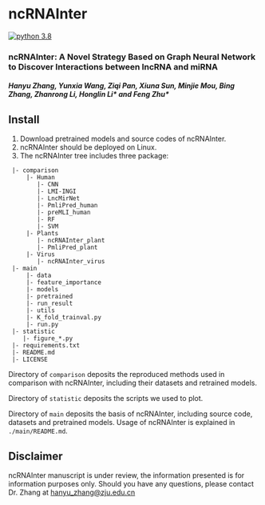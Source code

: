 # ncRNAInter
[![python 3.8](https://img.shields.io/badge/python-3.8-brightgreen)](https://www.python.org/)
### ncRNAInter: A Novel Strategy Based on Graph Neural Network to Discover Interactions between lncRNA and miRNA
##### Hanyu Zhang, Yunxia Wang, Ziqi Pan, Xiuna Sun, Minjie Mou,  Bing Zhang, Zhanrong Li, Honglin Li* and Feng Zhu*

## Install
1. Download pretrained models and source codes of ncRNAInter.
2. ncRNAInter should be deployed on Linux.
3. The ncRNAInter tree includes three package:
```
 |- comparison
     |- Human
     	|- CNN
     	|- LMI-INGI
     	|- LncMirNet
     	|- PmliPred_human
     	|- preMLI_human
     	|- RF
     	|- SVM
     |- Plants
        |- ncRNAInter_plant
        |- PmliPred_plant
     |- Virus
     	|- ncRNAInter_virus
 |- main
     |- data
     |- feature_importance
     |- models
     |- pretrained
     |- run_result
     |- utils
     |- K_fold_trainval.py
     |- run.py
 |- statistic
    |- figure_*.py
 |- requirements.txt
 |- README.md
 |- LICENSE
```
Directory of `comparison` deposits the reproduced methods used in comparison with ncRNAInter, including their datasets and retrained models. 

Directory of `statistic` deposits the scripts we used to plot.

Directory of `main` deposits the basis of ncRNAInter, including source code, datasets and pretrained models. Usage of ncRNAInter is explained in `./main/README.md`.

## Disclaimer
ncRNAInter manuscript is under review, the information presented is for information purposes only. Should you have any questions, please contact Dr. Zhang at hanyu_zhang@zju.edu.cn
